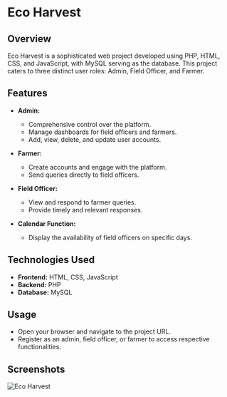 # Eco Harvest

## Overview
Eco Harvest is a sophisticated web project developed using PHP, HTML, CSS, and JavaScript, with MySQL serving as the database. This project caters to three distinct user roles: Admin, Field Officer, and Farmer.


## Features
- **Admin:**
  - Comprehensive control over the platform.
  - Manage dashboards for field officers and farmers.
  - Add, view, delete, and update user accounts.

- **Farmer:**
  - Create accounts and engage with the platform.
  - Send queries directly to field officers.

- **Field Officer:**
  - View and respond to farmer queries.
  - Provide timely and relevant responses.

- **Calendar Function:**
  - Display the availability of field officers on specific days.


## Technologies Used
- **Frontend:** HTML, CSS, JavaScript
- **Backend:** PHP
- **Database:** MySQL


## Usage
- Open your browser and navigate to the project URL.
- Register as an admin, field officer, or farmer to access respective functionalities.


## Screenshots
![Eco Harvest](https://github.com/user-attachments/assets/e0068c88-7d66-4338-b324-2ef93810a954)

